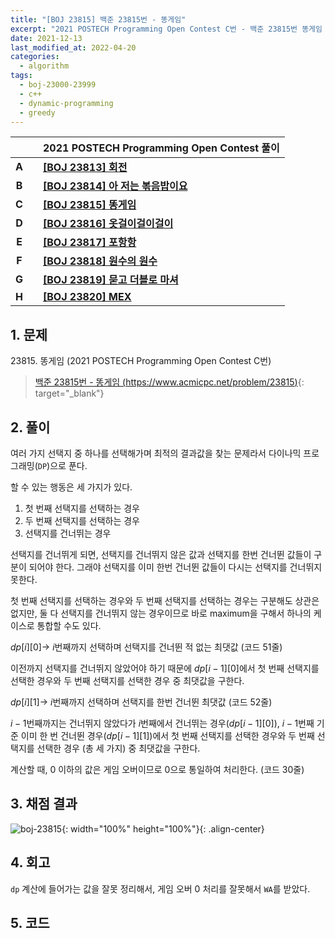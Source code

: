 ```yaml
---
title: "[BOJ 23815] 백준 23815번 - 똥게임"
excerpt: "2021 POSTECH Programming Open Contest C번 - 백준 23815번 똥게임 풀이"
date: 2021-12-13
last_modified_at: 2022-04-20
categories:
  - algorithm
tags:
  - boj-23000-23999
  - c++
  - dynamic-programming
  - greedy
---
```


|||2021 POSTECH Programming Open Contest 풀이|
|:---:|:---:|:---|
|**A**||**[[BOJ 23813] 회전](https://burningfalls.github.io/algorithm/boj-23813/)**|
|**B**||**[[BOJ 23814] 아 저는 볶음밥이요](https://burningfalls.github.io/algorithm/boj-23814/)**|
|**C**||**[[BOJ 23815] 똥게임](https://burningfalls.github.io/algorithm/boj-23815/)**|
|**D**||**[[BOJ 23816] 옷걸이걸이걸이](https://burningfalls.github.io/algorithm/boj-23816/)**|
|**E**||**[[BOJ 23817] 포항항](https://burningfalls.github.io/algorithm/boj-23817/)**|
|**F**||**[[BOJ 23818] 원수의 원수](https://burningfalls.github.io/algorithm/boj-23818/)**|
|**G**||**[[BOJ 23819] 묻고 더블로 마셔](https://burningfalls.github.io/algorithm/boj-23819/)**|
|**H**||**[[BOJ 23820] MEX](https://burningfalls.github.io/algorithm/boj-23820/)**|

## 1. 문제
$23815$. 똥게임 (2021 POSTECH Programming Open Contest C번)

> [백준 23815번 - 똥게임 (https://www.acmicpc.net/problem/23815)](https://www.acmicpc.net/problem/23815){: target="_blank"}

## 2. 풀이

여러 가지 선택지 중 하나를 선택해가며 최적의 결과값을 찾는 문제라서 다이나믹 프로그래밍(`DP`)으로 푼다.

할 수 있는 행동은 세 가지가 있다.

1. 첫 번째 선택지를 선택하는 경우
2. 두 번째 선택지를 선택하는 경우
3. 선택지를 건너뛰는 경우

선택지를 건너뛰게 되면, 선택지를 건너뛰지 않은 값과 선택지를 한번 건너뛴 값들이 구분이 되어야 한다. 그래야 선택지를 이미 한번 건너뛴 값들이 다시는 선택지를 건너뛰지 못한다. 

첫 번째 선택지를 선택하는 경우와 두 번째 선택지를 선택하는 경우는 구분해도 상관은 없지만, 둘 다 선택지를 건너뛰지 않는 경우이므로 바로 maximum을 구해서 하나의 케이스로 통합할 수도 있다.

$dp[i][0] \rightarrow$ $i$번째까지 선택하며 선택지를 건너뛴 적 없는 최댓값 (코드 51줄)

이전까지 선택지를 건너뛰지 않았어야 하기 때문에 $dp[i-1][0]$에서 첫 번째 선택지를 선택한 경우와 두 번째 선택지를 선택한 경우 중 최댓값을 구한다.

$dp[i][1] \rightarrow$ $i$번째까지 선택하며 선택지를 한번 건너뛴 최댓값 (코드 52줄)

$i-1$번째까지는 건너뛰지 않았다가 $i$번째에서 건너뛰는 경우($dp[i-1][0]$), $i-1$번째 기준 이미 한 번 건너뛴 경우($dp[i-1][1]$)에서 첫 번째 선택지를 선택한 경우와 두 번째 선택지를 선택한 경우 (총 세 가지) 중 최댓값을 구한다.

계산할 때, $0$ 이하의 값은 게임 오버이므로 $0$으로 통일하여 처리한다. (코드 30줄)

## 3. 채점 결과

![boj-23815](https://user-images.githubusercontent.com/30232837/160779491-1c418b5c-3220-49d3-8650-8dd1b096b0da.png "boj-23815"){: width="100%" height="100%"}{: .align-center}

## 4. 회고

`dp` 계산에 들어가는 값을 잘못 정리해서, 게임 오버 $0$ 처리를 잘못해서 `WA`를 받았다.

## 5. 코드

<script src="https://gist.github.com/BurningFalls/9bd8c60b27a9d7485d5bd73f0254529d.js"></script>